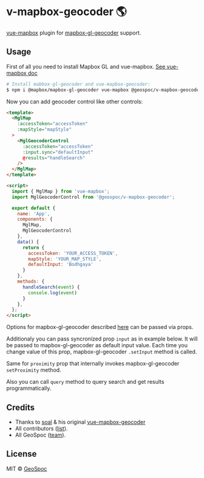 # v-mapbox-geocoder 🌎

[vue-mapbox](https://github.com/soal/vue-mapbox) plugin for [mapbox-gl-geocoder](https://github.com/mapbox/mapbox-gl-geocoder) support.

## Usage

First of all you need to install Mapbox GL and vue-mapbox. [See vue-mapbox doc](https://soal.github.io/vue-mapbox/#/quickstart)


```bash
# Install mabbox-gl-geocoder and vue-mapbox-geocoder:
$ npm i @mapbox/mapbox-gl-geocoder vue-mapbox @geospoc/v-mapbox-geocoder
```

Now you can add geocoder control like other controls:

```html
<template>
  <MglMap
    :accessToken="accessToken"
    :mapStyle="mapStyle"
  >
    <MglGeocoderControl
      :accessToken="accessToken"
      :input.sync="defaultInput"
      @results="handleSearch"
    />
  </MglMap>
</template>

<script>
  import { MglMap } from 'vue-mapbox';
  import MglGeocoderControl from '@geospoc/v-mapbox-geocoder';

  export default {
    name: 'App',
    components: {
      MglMap,
      MglGeocoderControl
    },
    data() {
      return {
        accessToken: 'YOUR_ACCESS_TOKEN',
        mapStyle: 'YOUR_MAP_STYLE',
        defaultInput: 'Bodhgaya'
      }
    },
    methods: {
      handleSearch(event) {
        console.log(event)
      }
    },
  };
</script>
```

Options for mapbox-gl-geocoder described [here](https://github.com/mapbox/mapbox-gl-geocoder/blob/master/API.md) can be passed via props.

Additionaly you can pass syncronized prop `input` as in example below.
It will be passed to mapbox-gl-geocoder as default input value.
Each time you change value of this prop, mapbox-gl-geocoder `.setInput` method is called.

Same for `proximity` prop that internally invokes mapbox-gl-geocoder `setProximity` method.

Also you can call `query` method to query search and get results programmatically.

## Credits
- Thanks to [soal](https://github.com/soal) & his original [vue-mapbox-geocoder](https://github.com/soal/vue-mapbox-geocoder)
- All contributors ([list](https://github.com/geospoc/v-mapbox-geocoder/contributors)).
- All GeoSpoc ([team](https://github.com/orgs/Geospoc/people)).

## License

MIT &copy; [GeoSpoc](https://geospoc.com)